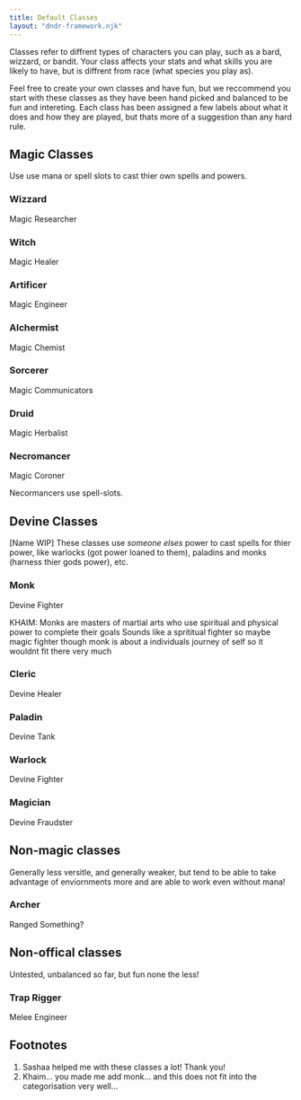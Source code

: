 ```yaml
---
title: Default Classes
layout: "dndr-framework.njk"
---
```


Classes refer to diffrent types of characters you can play, such as a bard, wizzard, or bandit. Your class affects your stats and what skills you are likely to have, but is diffrent from race (what species you play as).

Feel free to create your own classes and have fun, but we reccommend you start with these classes as they have been hand picked and balanced to be fun and intereting. Each class has been assigned a few labels about what it does and how they are played, but thats more of a suggestion than any hard rule.

<!-- TODO: Allow sorting based on attribute! -->

## Magic Classes

Use use mana or spell slots to cast thier own spells and powers.

### Wizzard
<span class="blueviolet-2">Magic</span> <span class="blue-2">Researcher</span>

### Witch
<span class="blueviolet-2">Magic</span> <span class="green-2">Healer</span>

### Artificer
<span class="blueviolet-2">Magic</span> <span class="orange-2">Engineer</span>

### Alchermist
<span class="blueviolet-2">Magic</span> <span class="pink-2">Chemist</span>

### Sorcerer
<span class="blueviolet-2">Magic</span> <span class="yellow-2">Communicators</span>

### Druid
<span class="blueviolet-2">Magic</span> <span class="green-2">Herbalist</span>

### Necromancer
<span class="blueviolet-2">Magic</span> <span class="muted">Coroner</span>

Necormancers use spell-slots.

## Devine Classes

[Name WIP] These classes use *someone elses* power to cast spells for thier power, like warlocks (got power loaned to them), paladins and monks (harness thier gods power), etc.

### Monk
<span class="pink-2">Devine</span> <span class="red-2">Fighter</span>

KHAIM: 
Monks are masters of martial arts who use spiritual and physical power to complete their goals
Sounds like a sprititual fighter
so maybe magic fighter
though monk is about a individuals journey of self so it wouldnt fit there very much

### Cleric
<span class="pink-2">Devine</span> <span class="green-2">Healer</span>

### Paladin
<span class="pink-2">Devine</span> <span class="blue-2">Tank</span>

### Warlock
<span class="pink-2">Devine</span> <span class="red-2">Fighter</span>

### Magician
<span class="pink-2">Devine</span> <span class="red-2">Fraudster</span>

## Non-magic classes

Generally less versitle, and generally weaker, but tend to be able to take advantage of enviornments more and are able to work even without mana!

### Archer
<span class="yellow-2">Ranged</span> Something?

## Non-offical classes
Untested, unbalanced so far, but fun none the less!

### Trap Rigger
<span class="red-2">Melee</span> <span class="orange-2">Engineer</span>

## Footnotes
1. Sashaa helped me with these classes a lot! Thank you!
2. Khaim... you made me add monk... and this does not fit into the categorisation very well...